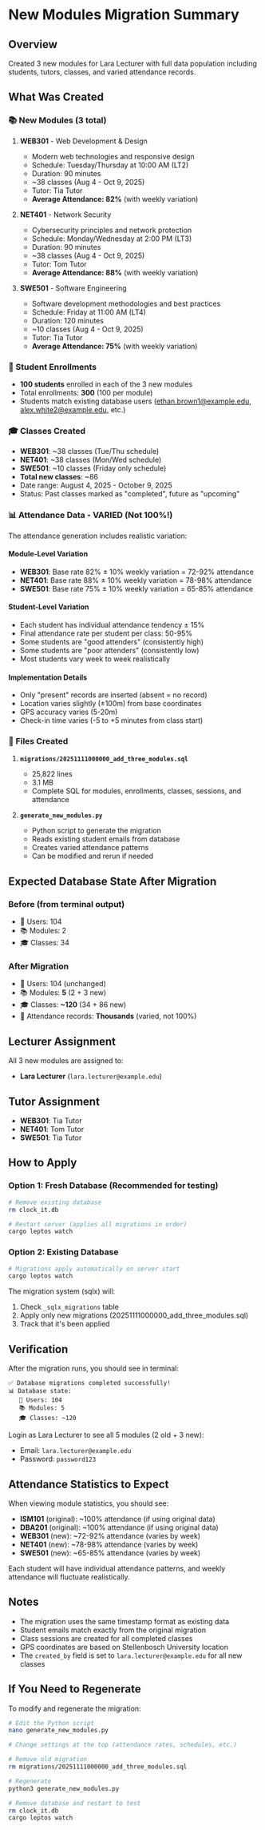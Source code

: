 # New Modules Migration Summary

## Overview
Created 3 new modules for Lara Lecturer with full data population including students, tutors, classes, and varied attendance records.

## What Was Created

### 📚 New Modules (3 total)
1. **WEB301** - Web Development & Design
   - Modern web technologies and responsive design
   - Schedule: Tuesday/Thursday at 10:00 AM (LT2)
   - Duration: 90 minutes
   - ~38 classes (Aug 4 - Oct 9, 2025)
   - Tutor: Tia Tutor
   - **Average Attendance: 82%** (with weekly variation)

2. **NET401** - Network Security
   - Cybersecurity principles and network protection
   - Schedule: Monday/Wednesday at 2:00 PM (LT3)
   - Duration: 90 minutes
   - ~38 classes (Aug 4 - Oct 9, 2025)
   - Tutor: Tom Tutor
   - **Average Attendance: 88%** (with weekly variation)

3. **SWE501** - Software Engineering
   - Software development methodologies and best practices
   - Schedule: Friday at 11:00 AM (LT4)
   - Duration: 120 minutes
   - ~10 classes (Aug 4 - Oct 9, 2025)
   - Tutor: Tia Tutor
   - **Average Attendance: 75%** (with weekly variation)

### 👥 Student Enrollments
- **100 students** enrolled in each of the 3 new modules
- Total enrollments: **300** (100 per module)
- Students match existing database users (ethan.brown1@example.edu, alex.white2@example.edu, etc.)

### 🎓 Classes Created
- **WEB301**: ~38 classes (Tue/Thu schedule)
- **NET401**: ~38 classes (Mon/Wed schedule)
- **SWE501**: ~10 classes (Friday only schedule)
- **Total new classes**: ~86
- Date range: August 4, 2025 - October 9, 2025
- Status: Past classes marked as "completed", future as "upcoming"

### 📊 Attendance Data - VARIED (Not 100%!)
The attendance generation includes realistic variation:

#### Module-Level Variation
- **WEB301**: Base rate 82% ± 10% weekly variation = 72-92% attendance
- **NET401**: Base rate 88% ± 10% weekly variation = 78-98% attendance  
- **SWE501**: Base rate 75% ± 10% weekly variation = 65-85% attendance

#### Student-Level Variation
- Each student has individual attendance tendency ± 15%
- Final attendance rate per student per class: 50-95%
- Some students are "good attenders" (consistently high)
- Some students are "poor attenders" (consistently low)
- Most students vary week to week realistically

#### Implementation Details
- Only "present" records are inserted (absent = no record)
- Location varies slightly (±100m) from base coordinates
- GPS accuracy varies (5-20m)
- Check-in time varies (-5 to +5 minutes from class start)

### 📁 Files Created
1. **`migrations/20251111000000_add_three_modules.sql`**
   - 25,822 lines
   - 3.1 MB
   - Complete SQL for modules, enrollments, classes, sessions, and attendance

2. **`generate_new_modules.py`**
   - Python script to generate the migration
   - Reads existing student emails from database
   - Creates varied attendance patterns
   - Can be modified and rerun if needed

## Expected Database State After Migration

### Before (from terminal output)
- 👥 Users: 104
- 📚 Modules: 2
- 🎓 Classes: 34

### After Migration
- 👥 Users: 104 (unchanged)
- 📚 Modules: **5** (2 + 3 new)
- 🎓 Classes: **~120** (34 + 86 new)
- 📝 Attendance records: **Thousands** (varied, not 100%)

## Lecturer Assignment
All 3 new modules are assigned to:
- **Lara Lecturer** (`lara.lecturer@example.edu`)

## Tutor Assignment
- **WEB301**: Tia Tutor
- **NET401**: Tom Tutor  
- **SWE501**: Tia Tutor

## How to Apply

### Option 1: Fresh Database (Recommended for testing)
```bash
# Remove existing database
rm clock_it.db

# Restart server (applies all migrations in order)
cargo leptos watch
```

### Option 2: Existing Database
```bash
# Migrations apply automatically on server start
cargo leptos watch
```

The migration system (sqlx) will:
1. Check `_sqlx_migrations` table
2. Apply only new migrations (20251111000000_add_three_modules.sql)
3. Track that it's been applied

## Verification

After the migration runs, you should see in terminal:
```
✅ Database migrations completed successfully!
📊 Database state:
   👥 Users: 104
   📚 Modules: 5
   🎓 Classes: ~120
```

Login as Lara Lecturer to see all 5 modules (2 old + 3 new):
- Email: `lara.lecturer@example.edu`
- Password: `password123`

## Attendance Statistics to Expect

When viewing module statistics, you should see:
- **ISM101** (original): ~100% attendance (if using original data)
- **DBA201** (original): ~100% attendance (if using original data)
- **WEB301** (new): ~72-92% attendance (varies by week)
- **NET401** (new): ~78-98% attendance (varies by week)
- **SWE501** (new): ~65-85% attendance (varies by week)

Each student will have individual attendance patterns, and weekly attendance will fluctuate realistically.

## Notes

- The migration uses the same timestamp format as existing data
- Student emails match exactly from the original migration
- Class sessions are created for all completed classes
- GPS coordinates are based on Stellenbosch University location
- The `created_by` field is set to `lara.lecturer@example.edu` for all new classes

## If You Need to Regenerate

To modify and regenerate the migration:

```bash
# Edit the Python script
nano generate_new_modules.py

# Change settings at the top (attendance rates, schedules, etc.)

# Remove old migration
rm migrations/20251111000000_add_three_modules.sql

# Regenerate
python3 generate_new_modules.py

# Remove database and restart to test
rm clock_it.db
cargo leptos watch
```
